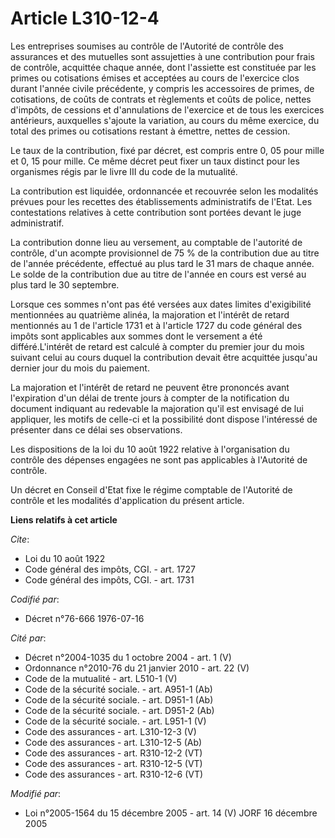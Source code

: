 # Article L310-12-4

Les entreprises soumises au contrôle de l'Autorité de contrôle des assurances et des mutuelles sont assujetties à une
contribution pour frais de contrôle, acquittée chaque année, dont l'assiette est constituée par les primes ou cotisations
émises et acceptées au cours de l'exercice clos durant l'année civile précédente, y compris les accessoires de primes, de
cotisations, de coûts de contrats et règlements et coûts de police, nettes d'impôts, de cessions et d'annulations de
l'exercice et de tous les exercices antérieurs, auxquelles s'ajoute la variation, au cours du même exercice, du total des
primes ou cotisations restant à émettre, nettes de cession. 

Le taux de la contribution, fixé par décret, est compris entre 0, 05 pour mille et 0, 15 pour mille. Ce même décret peut
fixer un taux distinct pour les organismes régis par le livre III du code de la mutualité. 

La contribution est liquidée, ordonnancée et recouvrée selon les modalités prévues pour les recettes des établissements
administratifs de l'Etat. Les contestations relatives à cette contribution sont portées devant le juge administratif. 

La contribution donne lieu au versement, au comptable de l'autorité de contrôle, d'un acompte provisionnel de 75 % de la
contribution due au titre de l'année précédente, effectué au plus tard le 31 mars de chaque année. Le solde de la
contribution due au titre de l'année en cours est versé au plus tard le 30 septembre. 

Lorsque ces sommes n'ont pas été versées aux dates limites d'exigibilité mentionnées au quatrième alinéa, la majoration et
l'intérêt de retard mentionnés au 1 de l'article 1731 et à l'article 1727 du code général des impôts sont applicables aux
sommes dont le versement a été différé.L'intérêt de retard est calculé à compter du premier jour du mois suivant celui au
cours duquel la contribution devait être acquittée jusqu'au dernier jour du mois du paiement. 

La majoration et l'intérêt de retard ne peuvent être prononcés avant l'expiration d'un délai de trente jours à compter de la
notification du document indiquant au redevable la majoration qu'il est envisagé de lui appliquer, les motifs de celle-ci et
la possibilité dont dispose l'intéressé de présenter dans ce délai ses observations. 

Les dispositions de la loi du 10 août 1922 relative à l'organisation du contrôle des dépenses engagées ne sont pas
applicables à l'Autorité de contrôle. 

Un décret en Conseil d'Etat fixe le régime comptable de l'Autorité de contrôle et les modalités d'application du présent
article.

**Liens relatifs à cet article**

_Cite_:

  - Loi du 10 août 1922
  - Code général des impôts, CGI. - art. 1727
  - Code général des impôts, CGI. - art. 1731

_Codifié par_:

  - Décret n°76-666 1976-07-16

_Cité par_:

  - Décret n°2004-1035 du 1 octobre 2004 - art. 1 (V)
  - Ordonnance n°2010-76 du 21 janvier 2010 - art. 22 (V)
  - Code de la mutualité - art. L510-1 (V)
  - Code de la sécurité sociale. - art. A951-1 (Ab)
  - Code de la sécurité sociale. - art. D951-1 (Ab)
  - Code de la sécurité sociale. - art. D951-2 (Ab)
  - Code de la sécurité sociale. - art. L951-1 (V)
  - Code des assurances - art. L310-12-3 (V)
  - Code des assurances - art. L310-12-5 (Ab)
  - Code des assurances - art. R310-12-2 (VT)
  - Code des assurances - art. R310-12-5 (VT)
  - Code des assurances - art. R310-12-6 (VT)

_Modifié par_:

  - Loi n°2005-1564 du 15 décembre 2005 - art. 14 (V) JORF 16 décembre 2005
